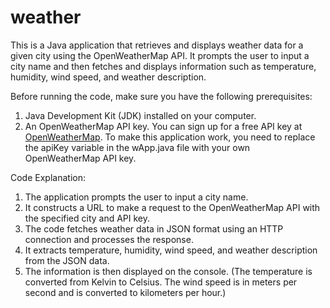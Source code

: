 # weather
This is a Java application that retrieves and displays weather data for a given city using the OpenWeatherMap API. It prompts the user to input a city name and then fetches and displays information such as temperature, humidity, wind speed, and weather description.

Before running the code, make sure you have the following prerequisites:
 
1. Java Development Kit (JDK) installed on your computer.  
2. An OpenWeatherMap API key. You can sign up for a free API key at [OpenWeatherMap](https://openweathermap.org/).
To make this application work, you need to replace the apiKey variable in the wApp.java file with your own OpenWeatherMap API key. 

Code Explanation:
1. The application prompts the user to input a city name.
2. It constructs a URL to make a request to the OpenWeatherMap API with the specified city and API key.
3. The code fetches weather data in JSON format using an HTTP connection and processes the response.
4. It extracts temperature, humidity, wind speed, and weather description from the JSON data.
5. The information is then displayed on the console.
(The temperature is converted from Kelvin to Celsius. The wind speed is in meters per second and is converted to kilometers per hour.)
